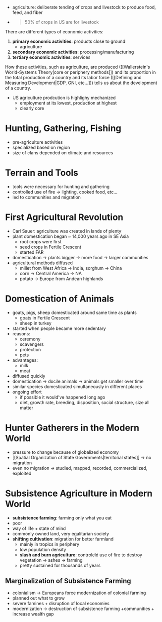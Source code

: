 - agriculture: deliberate tending of crops and livestock to produce food, feed, and fiber
- > 50% of crops in US are for livestock

There are different types of economic activities:

1. **primary economic activities**: products close to ground
	- agriculture
2. **secondary economic activities**: processing/manufacturing
3.  **tertiary economic activities**: services

How these activities, such as agriculture, are produced ([[Wallerstein's World-Systems Theory|core or periphery methods]]) and its proportion in the total production of a country and its labor force ([[Defining and Measuring Development|GDP, GNI, etc...]]) tells us about the development of a country.

- US agriculture prodcution is highlighy mechanized
	- employment at its lowest, production at highest
	- clearly core

# Hunting, Gathering, Fishing

- pre-agriculture activities
- specialized based on region
- size of clans depended on climate and resources

# Terrain and Tools

- tools were necessary for hunting and gathering
- controlled use of fire -> lighting, cooked food, etc...
- led to communities and migration

# First Agricultural Revolution

- Carl Sauer: agriculture was created in lands of plenty
- plant domestication began ~ 14,000 years ago in SE Asia
	- root crops were first
	- seed crops in Fertile Crescent
	- started FAR
- domestication -> plants bigger -> more food -> larger communities
- agricultural methods diffused
	- millet from West Africa -> India, sorghum -> China
	- corn -> Central America -> NA
	- potato -> Europe from Andean highlands

# Domestication of Animals

- goats, pigs, sheep domesticated around same time as plants
	- goats in Fertile Crescent
	- sheep in turkey
- started when people became more sedentary
- reasons:
	- ceremony
	- scavengers
	- protection
	- pets
- advantages:
	- milk
	- meat
- diffused quickly
- domestication -> docile animals -> animals get smaller over time
- similar species domesticated simultaneously in different places
- ongoing effort
	- if possible it would've happened long ago
	- diet, growth rate, breeding, disposition, social structure, size all matter

# Hunter Gatherers in the Modern World

- pressure to change because of globalized economy
- [[Spatial Organization of State Governments|territorial states]] -> no migration
- even no migration -> studied, mapped, recorded, commercialized, exploited

# Subsistence Agriculture in Modern World

- **subsistence farming**: farming only what you eat
- poor
- way of life + state of mind
- commonly owned land, very egalitarian society
- **shifting cultivation**: migration for better farmland
	- mainly in tropics in periphery
	- low population density
	- **slash and burn agriculture**: controleld use of fire to destroy vegetation -> ashes -> farming
	- pretty sustained for thousands of years

## Marginalization of Subsistence Farming

- colonialism -> Europeans force modernization of colonial farming
- planned out what to grow
- severe famines + disruption of local economies
- modernization -> destruction of subsistence farming +communities + increase wealth gap